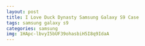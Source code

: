 ```yaml
---
layout: post
title: I Love Duck Dynasty Samsung Galaxy S9 Case
tags: samsung galaxy s9
categories: samsung
img: 1HApc-lbvyI5bUF39ohasbiH5I8q9IdaA
---
```

